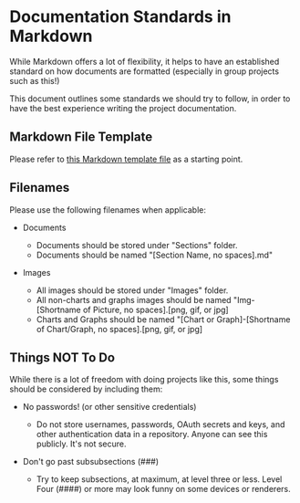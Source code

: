 # Documentation Standards in Markdown

While Markdown offers a lot of flexibility, it helps to have an established standard on how documents are formatted (especially in group projects such as this!)

This document outlines some standards we should try to follow, in order to have the best experience writing the project documentation.

## Markdown File Template

Please refer to [this Markdown template file](./MarkdownTemplate.md) as a starting point.

## Filenames

Please use the following filenames when applicable:

- Documents
  - Documents should be stored under "Sections" folder.
  - Documents should be named "[Section Name, no spaces].md"

- Images
  - All images should be stored under "Images" folder.
  - All non-charts and graphs images should be named "Img-\[Shortname of Picture, no spaces\].\[png, gif, or jpg\]
  - Charts and Graphs should be named "\[Chart or Graph\]-\[Shortname of Chart/Graph, no spaces\].\[png, gif, or jpg\]

## Things NOT To Do

While there is a lot of freedom with doing projects like this, some things should be considered by including them:

- No passwords! (or other sensitive credentials)
  - Do not store usernames, passwords, OAuth secrets and keys, and other authentication data in a repository. Anyone can see this publicly. It's not secure.

- Don't go past subsubsections (###)
  - Try to keep subsections, at maximum, at level three or less. Level Four (####) or more may look funny on some devices or renderers.
